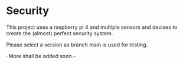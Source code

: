 # Security
This project uses a raspberry pi 4 and multiple sensors and devises to create the (almost) perfect security system.

Please select a version as branch main is used for testing.

-More shall be added soon.-
